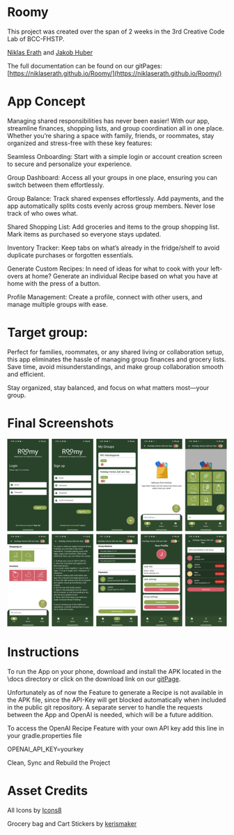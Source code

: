 # Roomy

This project was created over the span of 2 weeks in the 3rd Creative Code Lab of BCC-FHSTP.

[Niklas Erath](https://github.com/NiklasErath) and [Jakob Huber](https://github.com/cc231025)

The full documentation can be found on our gitPages: [https://niklaserath.github.io/Roomy/](https://niklaserath.github.io/Roomy/)




# App Concept

Managing shared responsibilities has never been easier! With our app, streamline finances, shopping lists, and group coordination all in one place. Whether you’re sharing a space with family, friends, or roommates, stay organized and stress-free with these key features:

Seamless Onboarding: Start with a simple login or account creation screen to secure and personalize your experience.

Group Dashboard: Access all your groups in one place, ensuring you can switch between them effortlessly.

Group Balance: Track shared expenses effortlessly. Add payments, and the app automatically splits costs evenly across group members. Never lose track of who owes what.

Shared Shopping List: Add groceries and items to the group shopping list. Mark items as purchased so everyone stays updated.

Inventory Tracker: Keep tabs on what’s already in the fridge/shelf to avoid duplicate purchases or forgotten essentials.

Generate Custom Recipes: In need of ideas for what to cook with your left-overs at home? Generate an individual Recipe based on what you have at home with the press of a button.

Profile Management: Create a profile, connect with other users, and manage multiple groups with ease.


# Target group:
Perfect for families, roommates, or any shared living or collaboration setup, this app eliminates the hassle of managing group finances and grocery lists. Save time, avoid misunderstandings, and make group collaboration smooth and efficient.

Stay organized, stay balanced, and focus on what matters most—your group.

# Final Screenshots

![screenshots](/docs/images/screenshots.png)


# Instructions

To run the App on your phone, download and install the APK located in the \docs directory or click on the download link on our [gitPage](https://niklaserath.github.io/Roomy/).

Unfortunately as of now the Feature to generate a Recipe is not available in the APK file, since the API-Key will get blocked automatically when included in the public git repository.
A separate server to handle the requests between the App and OpenAI is needed, which will be a future addition.

To access the OpenAI Recipe Feature with your own API key add this line in your gradle.properties file

OPENAI_API_KEY=yourkey

Clean, Sync and Rebuild the Project

# Asset Credits

All Icons by [Icons8](https://icons8.com/)

Grocery bag and Cart Stickers by [kerismaker](https://www.flaticon.com/auteurs/kerismaker)
